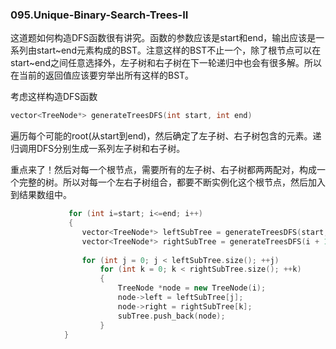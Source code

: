 ### 095.Unique-Binary-Search-Trees-II

这道题如何构造DFS函数很有讲究。函数的参数应该是start和end，输出应该是一系列由start~end元素构成的BST。注意这样的BST不止一个，除了根节点可以在start~end之间任意选择外，左子树和右子树在下一轮递归中也会有很多解。所以在当前的返回值应该要穷举出所有这样的BST。

考虑这样构造DFS函数
```cpp
vector<TreeNode*> generateTreesDFS(int start, int end)
```
遍历每个可能的root(从start到end)，然后确定了左子树、右子树包含的元素。递归调用DFS分别生成一系列左子树和右子树。

重点来了！然后对每一个根节点，需要所有的左子树、右子树都两两配对，构成一个完整的树。所以对每一个左右子树组合，都要不断实例化这个根节点，然后加入到结果数组中。
```cpp
             for (int i=start; i<=end; i++)
             {
                vector<TreeNode*> leftSubTree = generateTreesDFS(start, i - 1);
                vector<TreeNode*> rightSubTree = generateTreesDFS(i + 1, end);             
            
                for (int j = 0; j < leftSubTree.size(); ++j) 
                    for (int k = 0; k < rightSubTree.size(); ++k) 
                    {
                        TreeNode *node = new TreeNode(i);
                        node->left = leftSubTree[j];
                        node->right = rightSubTree[k];
                        subTree.push_back(node);
                    }
            }             
```            

